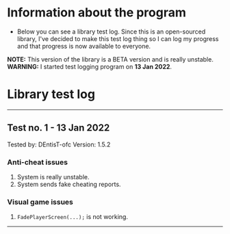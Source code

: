 # Information about the program

- Below you can see a library test log. Since this is an open-sourced library, I've decided to make this test log thing so I can log my progress and that progress is now available to everyone.

**NOTE:** This version of the library is a BETA version and is really unstable.
**WARNING:** I started test logging program on **13 Jan 2022**.

# Library test log
----------------------------------------
## Test no. 1 - 13 Jan 2022

Tested by: DEntisT-ofc
Version: 1.5.2

### Anti-cheat issues
1. System is really unstable. 
2. System sends fake cheating reports.

### Visual game issues
1. ``FadePlayerScreen(...);`` is not working.
----------------------------------------
